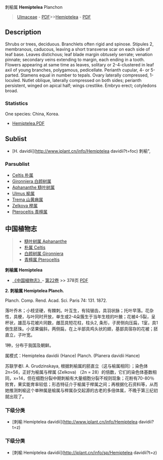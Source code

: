 刺榆属 **Hemiptelea** Planchon

> [Ulmaceae](http://www.iplant.cn/info/Ulmaceae?t=foc) - [PDF](http://www.iplant.cn/foc/pdf/Ulmaceae.pdf)>>[Hemiptelea](http://www.iplant.cn/info/Hemiptelea?t=foc) - [PDF](http://www.iplant.cn/foc/pdf/Hemiptelea.pdf)

## Description

Shrubs or trees, deciduous. Branchlets often rigid and spinose. Stipules 2, membranous, caducous, leaving a short transverse scar on each side of leaf base. Leaves distichous; leaf blade margin obtusely serrate; venation pinnate; secondary veins extending to margin, each ending in a tooth. Flowers appearing at same time as leaves, solitary or 2-4-clustered in leaf axil of young branches, polygamous, pedicellate. Perianth cupular, 4- or 5-parted. Stamens equal in number to tepals. Ovary laterally compressed, 1-loculed. Nutlet oblique, laterally compressed on both sides; perianth persistent, winged on apical half; wings crestlike. Embryo erect; cotyledons broad.

### Statistics
One species: China, Korea.

* [Hemiptelea.PDF](http://www.iplant.cn/foc/pdf/Hemiptelea.pdf)

## Sublist

* [H.  davidii](http://www.iplant.cn/info/Hemiptelea davidii?t=foc) 刺榆",

### Parsublist

* [Celtis  朴属](http://www.iplant.cn/info/Celtis?t=foc)
* [Gironniera  白颜树属](http://www.iplant.cn/info/Gironniera?t=foc)
* [Aphananthe  糙叶树属](http://www.iplant.cn/info/Aphananthe?t=foc)
* [Ulmus  榆属](http://www.iplant.cn/info/Ulmus?t=foc)
* [Trema  山黄麻属](http://www.iplant.cn/info/Trema?t=foc)
* [Zelkova  榉属](http://www.iplant.cn/info/Zelkova?t=foc)
* [Pteroceltis  青檀属](http://www.iplant.cn/info/Pteroceltis?t=foc)

## 中国植物志

> * [糙叶树属  Aphananthe](Aphananthe-糙叶树属.md)
> * [朴属  Celtis](Celtis-朴属.md)
> * [白颜树属  Gironniera](http://www.iplant.cn/info/Gironniera?t=z)
> * [青檀属  Pteroceltis](http://www.iplant.cn/info/Pteroceltis?t=z)

**刺榆属 Hemiptelea**

* [《中国植物志》](http://www.iplant.cn/frps)- [第22卷](http://www.iplant.cn/frps/vol/22) >> 378页 [PDF](http://www.iplant.cn/frps/pdf/22/378y.pdf)

**2. 刺榆属 Hemiptelea Planch.**

Planch. Comp. Rend. Acad. Sci. Paris 74: 131. 1872.

落叶乔木；小枝坚硬，有棘刺。叶互生，有钝锯齿，具羽状脉；托叶早落。花杂性，具梗，与叶同时开放，单生或2-4朵簇生于当年生枝的叶腋；花被4-5裂，呈杯状，雄蕊与花被片同数，雌蕊具短花柱，柱头2, 条形，子房侧向压扁，1室，具1倒生胚珠。小坚果偏斜，两侧扁，在上半部具鸡头状的翅，基部具宿存的花被；胚直立，子叶宽。

1种，分布于我国及朝鲜。

属模式：Hemiptelea davidii (Hance) Planch. (Planera davidii Hance)

苏联学者I. A. Grudzinskaya, 根据刺榆属的胚直立（这与榆属相同）；染色体2n=56，正好为榆属与榉属 (Zelkova) （2n = 28）的倍数，它们的染色体基数相同，x=14，但在细胞分裂中期刺榆有大量细胞分裂不规则现象；花粉有70-80％败育，果实能育率较低；形态特征介于榆属于榉属之间；再根据化石资料等，从而她推测刺榆这个单种属是榆属与榉属杂交起源的古老的多倍体属，不晚于第三纪初就出现了。

### 下级分类
* [刺榆  Hemiptelea davidii](http://www.iplant.cn/info/Hemiptelea davidii?t=z)

### 下级分类
* [刺榆  Hemiptelea davidii](http://iplant.cn/info/sp/Hemiptelea davidii?t=z)
